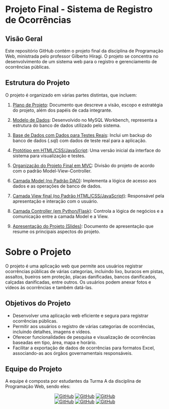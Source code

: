 # Projeto Final - Sistema de Registro de Ocorrências

<!-- É só uma base, não é pra fazer muuuuito sentido, então alterem como quiser -->

## Visão Geral

Este repositório GitHub contém o projeto final da disciplina de Programação Web, ministrada pelo professor Gilberto Hiragi. O projeto se concentra no desenvolvimento de um sistema web para o registro e gerenciamento de ocorrências públicas.

## Estrutura do Projeto

O projeto é organizado em várias partes distintas, que incluem:

<!-- Cada () deve conter o link para o respectivo arquivo -->

1. [Plano de Projeto](): Documento que descreve a visão, escopo e estratégia do projeto, além dos papéis de cada integrante.

2. [Modelo de Dados](): Desenvolvido no MySQL Workbench, representa a estrutura do banco de dados utilizado pelo sistema.

3. [Base de Dados com Dados para Testes Reais](): Inclui um backup do banco de dados (.sql) com dados de teste real para a aplicação.

4. [Protótipo em HTML/CSS/JavaScript](): Uma versão inicial da interface do sistema para visualização e testes.

5. [Organização do Projeto Final em MVC](): Divisão do projeto de acordo com o padrão Model-View-Controller.

6. [Camada Model (no Padrão DAO)](): Implementa a lógica de acesso aos dados e as operações de banco de dados.

7. [Camada View final (no Padrão HTML/CSS/JavaScript)](): Responsável pela apresentação e interação com o usuário.

8. [Camada Controller (em Python/Flask)](): Controla a lógica de negócios e a comunicação entre a camada Model e a View.

9. [Apresentação do Projeto (Slides)](): Documento de apresentação que resume os principais aspectos do projeto.


# Sobre o Projeto

O projeto é uma aplicação web que permite aos usuários registrar ocorrências públicas de várias categorias, incluindo lixo, buracos em pistas, assaltos, bueiros sem proteção, placas danificadas, bancos danificados, calçadas danificadas, entre outros. Os usuários podem anexar fotos e vídeos às ocorrências e também datá-las.

## Objetivos do Projeto

- Desenvolver uma aplicação web eficiente e segura para registrar ocorrências públicas.
- Permitir aos usuários o registro de várias categorias de ocorrências, incluindo detalhes, imagens e vídeos.
- Oferecer funcionalidades de pesquisa e visualização de ocorrências baseadas em tipo, área, mapa e horário.
- Facilitar a exportação de dados de ocorrências para formatos Excel, associando-as aos órgãos governamentais responsáveis.

## Equipe do Projeto

A equipe é composta por estudantes da Turma A da disciplina de Programação Web, sendo eles:
<div id="profiles" align="center">
  
  <!-- BASE PARA LINKAR PERFIL (coloquem em ordem alfabética!!)
  <a href="https://github.com/username"><img src="https://img.shields.io/badge/GitHub-username-blue?style=flat-squared&logo=github" alt="GitHub"></a>
  -->
  
 <a href="https://github.com/apenasgabriela"><img src="https://img.shields.io/badge/GitHub-apenasgabriela-blue?style=flat-squared&logo=github" alt="GitHub"></a>
  <a href="https://github.com/brunnaruass"><img src="https://img.shields.io/badge/GitHub-brunnaruass-blue?style=flat-squared&logo=github" alt="GitHub"></a>
  <a href="https://github.com/GabrielMousinho"><img src="https://img.shields.io/badge/GitHub-GabrielMousinho-blue?style=flat-squared&logo=github" alt="GitHub"></a> <br>
  <a href="https://github.com/Joaopato1"><img src="https://img.shields.io/badge/GitHub-Joaopato1-blue?style=flat-squared&logo=github" alt="GitHub"></a>
  <a href="https://github.com/Nathanmrl1"><img src="https://img.shields.io/badge/GitHub-Nathanmrl1-blue?style=flat-squared&logo=github" alt="GitHub"></a>
  <a href="https://github.com/yagoprssantos"><img src="https://img.shields.io/badge/GitHub-yagoprssantos-blue?style=flat-squared&logo=github" alt="GitHub"></a>

</div>
